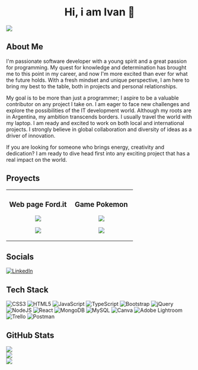<div align="center">
  <h1 align="center">Hi, i am Ivan 👋</h1>
</div>

<img src="https://i.imgur.com/URxNf49.png">


## About Me
I'm passionate software developer with a young spirit and a great passion for programming. 
My quest for knowledge and determination has brought me to this point in my career, and now I'm more excited than ever for what the future holds.
With a fresh mindset and unique perspective, I am here to bring my best to the table, both in projects and personal relationships.

My goal is to be more than just a programmer; I aspire to be a valuable contributor on any project I take on. I am eager to face new challenges and explore the possibilities of the IT development world.
Although my roots are in Argentina, my ambition transcends borders. I usually travel the world with my laptop. I am ready and excited to work on both local and international projects. I strongly believe in global collaboration and diversity of ideas as a driver of innovation.

If you are looking for someone who brings energy, creativity and dedication? I am ready to dive head first into any exciting project that has a real impact on the world.

## Proyects
<table>
  <tr>
    <td width="50%">
      <h3 align="center">Web page Ford.it</h3>
      <div align="center">
        <img src="https://i.imgur.com/3OT3yuA.png">
        <p>
          <a href="https://github.com/iamivanvila/ford-it-react" target="_blank" link="">
          <img src="https://img.shields.io/badge/-view_repository-EB49FF?logo=github">  
          </a>
        </p>
      </div>
    </td>
    <td width="50%">
      <h3 align="center">Game Pokemon</h3>
      <div align="center">
        <img src="https://imgur.com/zwOfpnk.png">
        <p>
          <a href="https://github.com/iamivanvila/" >
          <img src="https://img.shields.io/badge/-view_repository-EB49FF?logo=github" target="_blank" link="">  
          </a>
        </p>
      </div>
    </td>
  </tr>
</table>

## Socials
[![LinkedIn](https://img.shields.io/badge/LinkedIn-%230077B5.svg?logo=linkedin&logoColor=white)](https://linkedin.com/in/https://www.linkedin.com/in/ivanjosevila/?locale=en_US) 

## Tech Stack
![CSS3](https://img.shields.io/badge/css3-%231572B6.svg?style=flat&logo=css3&logoColor=white) ![HTML5](https://img.shields.io/badge/html5-%23E34F26.svg?style=flat&logo=html5&logoColor=white) ![JavaScript](https://img.shields.io/badge/javascript-%23323330.svg?style=flat&logo=javascript&logoColor=%23F7DF1E) ![TypeScript](https://img.shields.io/badge/typescript-%23007ACC.svg?style=flat&logo=typescript&logoColor=white) ![Bootstrap](https://img.shields.io/badge/bootstrap-%238511FA.svg?style=flat&logo=bootstrap&logoColor=white) ![jQuery](https://img.shields.io/badge/jquery-%230769AD.svg?style=flat&logo=jquery&logoColor=white) ![NodeJS](https://img.shields.io/badge/node.js-6DA55F?style=flat&logo=node.js&logoColor=white) ![React](https://img.shields.io/badge/react-%2320232a.svg?style=flat&logo=react&logoColor=%2361DAFB) ![MongoDB](https://img.shields.io/badge/MongoDB-%234ea94b.svg?style=flat&logo=mongodb&logoColor=white) ![MySQL](https://img.shields.io/badge/mysql-%2300000f.svg?style=flat&logo=mysql&logoColor=white) ![Canva](https://img.shields.io/badge/Canva-%2300C4CC.svg?style=flat&logo=Canva&logoColor=white) ![Adobe Lightroom](https://img.shields.io/badge/Adobe%20Lightroom-31A8FF.svg?style=flat&logo=Adobe%20Lightroom&logoColor=white) ![Trello](https://img.shields.io/badge/Trello-%23026AA7.svg?style=flat&logo=Trello&logoColor=white) ![Postman](https://img.shields.io/badge/Postman-FF6C37?style=flat&logo=postman&logoColor=white)
## GitHub Stats
![](https://github-readme-stats.vercel.app/api?username=iamivanvila&theme=tokyonight&hide_border=false&include_all_commits=true&count_private=false)<br/>
![](https://github-readme-streak-stats.herokuapp.com/?user=iamivanvila&theme=tokyonight&hide_border=false)<br/>
![](https://github-readme-stats.vercel.app/api/top-langs/?username=iamivanvila&theme=tokyonight&hide_border=false&include_all_commits=true&count_private=false&layout=compact)



<!-- Proudly created with GPRM ( https://gprm.itsvg.in ) -->
